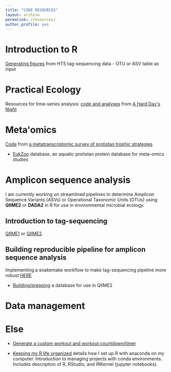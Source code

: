 ```yaml
---
title: "CODE RESOURCES"
layout: archive
permalink: /resources/
author_profile: yes
---
```


# Introduction to R
[Generating figures](https://github.com/shu251/PreliminaryFigures_V4_tagseq) from HTS tag-sequencing data - OTU or ASV table as input



# Practical Ecology

Resources for time-series analysis: [code and analyses](https://github.com/shu251/18Sdiversity_diel) from [A Hard Day's Night](https://www.frontiersin.org/articles/10.3389/fmars.2018.00351/full)

# Meta'omics

[Code](https://github.com/shu251/SPOT_metatranscriptome) from [a metatranscriptomic survey of protistan trophic strategies](https://onlinelibrary.wiley.com/doi/abs/10.1111/1462-2920.14259)
  + [EukZoo](https://zenodo.org/record/1476236#.XRdsuC2ZNTY) database, an aquatic protistan protein database for meta-omics studies

# Amplicon sequence analysis

I am currently working on streamlined pipelines to determine Amplicon Sequence Variants (ASVs) or Operational Taxonomic Units (OTUs) using **QIIME2** or **DADA2** in R for use in environmental microbial ecology.

## Introduction to tag-sequencing 

[QIIME1](https://github.com/shu251/V4_tagsequencing_18Sdiversity_q1) or 
[QIIME2](https://github.com/shu251/qiime2_ASVworkflow_v8).

## Building reproducible pipeline for amplicon sequence analysis

Implementing a snakemake workflow to make tag-sequencing pipeline more robust [HERE](https://github.com/shu251/tagseq-qiime2-snakemake)
  + [Building/prepping](https://github.com/shu251/db-build-microeuks) a database for use in QIIME2

# Data management

# Else

* [Generate a custom workout and workout countdown/timer](https://github.com/shu251/exRcise)


* [Keeping my R life organized](https://alexanderlabwhoi.github.io/post/anaconda-r-sarah/) details how I set up R with anaconda on my computer. Introduction to managing projects with conda environments. Includes description of R, RStudio, and IRKernel (jupyter notebooks).

